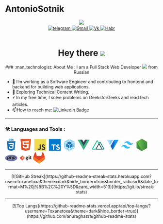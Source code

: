 # AntonioSotnik
<div id="header" align="center">
  <img src="https://media.giphy.com/media/QNFhOolVeCzPQ2Mx85/giphy.gif" width="400"/>
  <div id="badges">
  <a href="https://t.me/antonioSotnik">
  <img src="https://img.shields.io/badge/Telegram-blue?logo=telegram&logoColor=white" height="20px" alt="telegram"/>
  </a>
  <a href="mailto:toxanetoxa@gmail.com">
    <img src="https://img.shields.io/badge/Gmail-white?logo=gmail" height="20px" alt="Gmail"/>
  </a>
  <a href="https://vk.com/antonio030">
    <img src="https://img.shields.io/badge/VKontakte-blue?style=for-the-badge&logo=vk&logoColor=white" height="20px" alt="Vk"/>
  </a>
  <a href="https://career.habr.com/anton-sotnik">
      <img src="https://img.shields.io/badge/HabrCareer-white?style=for-the-badge&logo=habr" height="20px" alt="Habr"/>
  </a>
</div>
<img src="https://komarev.com/ghpvc/?username=Toxanetoxa&style=flat-square&color=blue" height="20px" alt=""/>
<h1>
  Hey there
  <img src="https://media.giphy.com/media/hvRJCLFzcasrR4ia7z/giphy.gif" width="30px"/>
</h1>
</div> 

<div align="center">
### :man_technologist: About Me :
  I am a Full Stack Web Developer <img src="https://media.giphy.com/media/WUlplcMpOCEmTGBtBW/giphy.gif" width="30"> from Russian
</div>

- :telescope: I’m working as a Software Engineer and contributing to frontend and backend for building web applications.
- :seedling: Exploring Technical Content Writing.
- :zap: In my free time, I solve problems on GeeksforGeeks and read tech articles.
- :mailbox:How to reach me: [![Linkedin Badge](https://img.shields.io/badge/Telegram-blue?logo=telegram&logoColor=white)](https://t.me/antonioSotnik)

---

### :hammer_and_wrench: Languages and Tools :
<div display="flex" flex-direction="column" align="left">
  <img src="https://github.com/devicons/devicon/blob/master/icons/css3/css3-plain-wordmark.svg"  title="CSS3" alt="CSS" width="40" height="40"/>&nbsp;
  <img src="https://github.com/devicons/devicon/blob/master/icons/html5/html5-original.svg" title="HTML5" alt="HTML" width="40" height="40"/>&nbsp;
  <img src="https://github.com/devicons/devicon/blob/master/icons/javascript/javascript-original.svg" title="JavaScript" alt="JavaScript" width="40" height="40"/>&nbsp;
  <img src="https://github.com/devicons/devicon/blob/master/icons/typescript/typescript-original.svg" title="typescript" alt="typescript" width="40" height="40"/>&nbsp;
  <img src="https://github.com/devicons/devicon/blob/master/icons/webpack/webpack-original.svg" title="webpack" alt="webpack" width="40" height="40"/>&nbsp;
  <img src="https://github.com/devicons/devicon/blob/master/icons/vuejs/vuejs-original.svg" title="Vue" alt="Vue" width="40" height="40"/>&nbsp;
  <img src="https://github.com/devicons/devicon/blob/master/icons/nuxtjs/nuxtjs-original.svg" title="nuxtjs" alt="nuxtjs" width="40" height="40"/>&nbsp;
  <img src="https://github.com/devicons/devicon/blob/master/icons/vuetify/vuetify-original.svg" title="vuetify"  alt="vuetify" width="40" height="40"/>&nbsp;
  <img src="https://github.com/devicons/devicon/blob/master/icons/tailwindcss/tailwindcss-plain.svg" title="tailwindcss"  alt="tailwindcss" width="40" height="40"/>&nbsp;
  <img src="https://github.com/devicons/devicon/blob/master/icons/nodejs/nodejs-original.svg" title="NodeJS" alt="NodeJS" width="40" height="40"/>&nbsp;
  <img src="https://github.com/devicons/devicon/blob/master/icons/php/php-original.svg" title="php" alt="php" width="40" height="40"/>&nbsp;
  <img src="https://github.com/devicons/devicon/blob/master/icons/git/git-original-wordmark.svg" title="Git" alt="Git" width="40" height="40"/>
  <img src="https://github.com/devicons/devicon/blob/master/icons/gitlab/gitlab-original.svg" title="gitlab" alt="gitlab" width="40" height="40"/>
</div>

---
<div align="center">
[![GitHub Streak](https://github-readme-streak-stats.herokuapp.com?user=Toxanetoxa&theme=dark&hide_border=true&border_radius=6&date_format=M%20j%5B%2C%20Y%5D&card_width=513)](https://git.io/streak-stats)
</div>

---
<div align="center">
  [![Top Langs](https://github-readme-stats.vercel.app/api/top-langs/?username=Toxanetoxa&theme=dark&hide_border=true)](https://github.com/anuraghazra/github-readme-stats)
</div>
